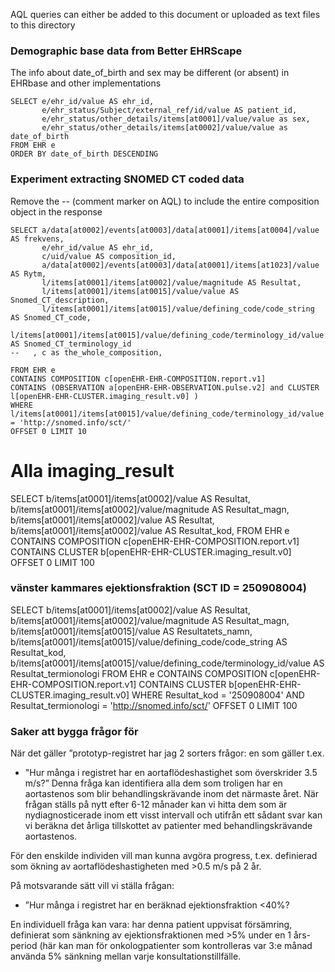 AQL queries can either be added to this document or uploaded as text files to this directory

### Demographic base data from Better EHRScape
The info about date_of_birth and sex may be different (or absent) in EHRbase and other implementations
```
SELECT e/ehr_id/value AS ehr_id,
       e/ehr_status/Subject/external_ref/id/value AS patient_id,
       e/ehr_status/other_details/items[at0001]/value/value as sex,
       e/ehr_status/other_details/items[at0002]/value/value as date_of_birth
FROM EHR e
ORDER BY date_of_birth DESCENDING
```

### Experiment extracting SNOMED CT coded data

Remove the -- (comment marker on AQL) to include the entire composition object in the response

```
SELECT a/data[at0002]/events[at0003]/data[at0001]/items[at0004]/value AS frekvens,
       e/ehr_id/value AS ehr_id,
       c/uid/value AS composition_id,
       a/data[at0002]/events[at0003]/data[at0001]/items[at1023]/value AS Rytm,
       l/items[at0001]/items[at0002]/value/magnitude AS Resultat,
       l/items[at0001]/items[at0015]/value/value AS Snomed_CT_description,
       l/items[at0001]/items[at0015]/value/defining_code/code_string AS Snomed_CT_code,
       l/items[at0001]/items[at0015]/value/defining_code/terminology_id/value AS Snomed_CT_terminology_id
--   , c as the_whole_composition,
      
FROM EHR e
CONTAINS COMPOSITION c[openEHR-EHR-COMPOSITION.report.v1] 
CONTAINS (OBSERVATION a[openEHR-EHR-OBSERVATION.pulse.v2] and CLUSTER l[openEHR-EHR-CLUSTER.imaging_result.v0] ) 
WHERE l/items[at0001]/items[at0015]/value/defining_code/terminology_id/value = 'http://snomed.info/sct/'
OFFSET 0 LIMIT 10
```

# Alla imaging_result

SELECT b/items[at0001]/items[at0002]/value AS Resultat,
       b/items[at0001]/items[at0002]/value/magnitude AS Resultat_magn,
       b/items[at0001]/items[at0002]/value AS Resultat,
       b/items[at0001]/items[at0002]/value AS Resultat_kod,
FROM EHR e
CONTAINS COMPOSITION c[openEHR-EHR-COMPOSITION.report.v1] 
CONTAINS CLUSTER b[openEHR-EHR-CLUSTER.imaging_result.v0] 
OFFSET 0 LIMIT 100

### vänster kammares ejektionsfraktion (SCT ID = 250908004)

SELECT b/items[at0001]/items[at0002]/value AS Resultat,
       b/items[at0001]/items[at0002]/value/magnitude AS Resultat_magn,
       b/items[at0001]/items[at0015]/value AS Resultatets_namn,
       b/items[at0001]/items[at0015]/value/defining_code/code_string AS Resultat_kod,
       b/items[at0001]/items[at0015]/value/defining_code/terminology_id/value AS Resultat_termionologi
FROM EHR e
CONTAINS COMPOSITION c[openEHR-EHR-COMPOSITION.report.v1] 
CONTAINS CLUSTER b[openEHR-EHR-CLUSTER.imaging_result.v0] 
WHERE Resultat_kod = '250908004' AND Resultat_termionologi = 'http://snomed.info/sct/'
OFFSET 0 LIMIT 100


### Saker att bygga frågor för

När det gäller ”prototyp-registret har jag 2 sorters frågor: en som gäller t.ex. 
* "Hur många i registret har en aortaflödeshastighet som överskrider 3.5 m/s?” Denna fråga kan identifiera alla dem som troligen har en aortastenos som blir behandlingskrävande inom det närmaste året. När frågan ställs på nytt efter 6-12 månader kan vi hitta dem som är nydiagnosticerade inom ett visst intervall och utifrån ett sådant svar kan vi beräkna det årliga tillskottet av patienter med behandlingskrävande aortastenos.

För den enskilde individen vill man kunna avgöra progress, t.ex. definierad som ökning av aortaflödeshastigheten med >0.5 m/s på 2 år.

På motsvarande sätt vill vi ställa frågan: 
* ”Hur många i registret har en beräknad ejektionsfraktion <40%?

En individuell fråga kan vara: har denna patient uppvisat försämring, definierat som sänkning av ejektionsfraktionen med >5% under en 1 års-period (här kan man för onkologpatienter som kontrolleras var 3:e månad använda 5% sänkning mellan varje konsultationstillfälle.

